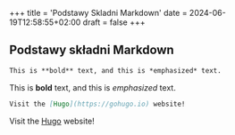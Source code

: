 +++
title = 'Podstawy Skladni Markdown'
date = 2024-06-19T12:58:55+02:00
draft = false
+++

## Podstawy składni Markdown

```md
This is **bold** text, and this is *emphasized* text.
```

This is **bold** text, and this is *emphasized* text.


```md
Visit the [Hugo](https://gohugo.io) website!
```

Visit the [Hugo](https://gohugo.io) website!
